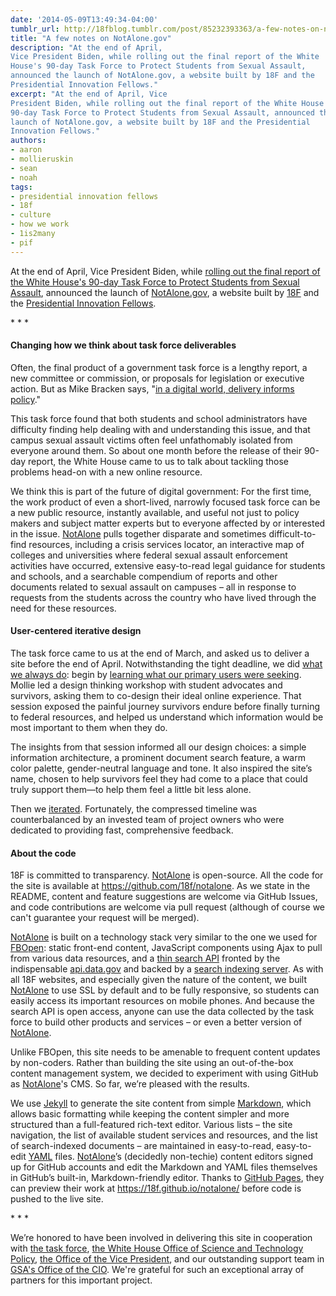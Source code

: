 ```yaml
---
date: '2014-05-09T13:49:34-04:00'
tumblr_url: http://18fblog.tumblr.com/post/85232393363/a-few-notes-on-notalone-gov
title: "A few notes on NotAlone.gov"
description: "At the end of April,
Vice President Biden, while rolling out the final report of the White
House's 90-day Task Force to Protect Students from Sexual Assault,
announced the launch of NotAlone.gov, a website built by 18F and the
Presidential Innovation Fellows."
excerpt: "At the end of April, Vice
President Biden, while rolling out the final report of the White House's
90-day Task Force to Protect Students from Sexual Assault, announced the
launch of NotAlone.gov, a website built by 18F and the Presidential
Innovation Fellows."
authors:
- aaron
- mollieruskin
- sean
- noah
tags:
- presidential innovation fellows
- 18f
- culture
- how we work
- 1is2many
- pif
---
```


At the end of April, Vice President Biden, while [rolling out the final
report of the White House's 90-day Task Force to Protect Students from
Sexual
Assault](https://www.whitehouse.gov/photos-and-video/video/2014/04/29/vice-president-biden-speaks-preventing-campus-sexual-assault),
announced the launch of [NotAlone.gov](https://www.notalone.gov/), a
website built by [18F](https://18f.gsa.gov/) and the [Presidential
Innovation Fellows](https://www.whitehouse.gov/innovationfellows).

\* \* \*

#### Changing how we think about task force deliverables

Often, the final product of a government task force is a lengthy report,
a new committee or commission, or proposals for legislation or executive
action. But as Mike Bracken says, "[in a digital world, delivery informs
policy](http://mikebracken.com/blog/the-strategy-is-delivery-again/)."

This task force found that both students and school administrators have
difficulty finding help dealing with and understanding this issue, and
that campus sexual assault victims often feel unfathomably isolated from
everyone around them. So about one month before the release of their
90-day report, the White House came to us to talk about tackling those
problems head-on with a new online resource.

We think this is part of the future of digital government: For the first
time, the work product of even a short-lived, narrowly focused task
force can be a new public resource, instantly available, and useful not
just to policy makers and subject matter experts but to everyone
affected by or interested in the issue.
[NotAlone](https://www.notalone.gov/) pulls together disparate and
sometimes difficult-to-find resources, including a crisis services
locator, an interactive map of colleges and universities where federal
sexual assault enforcement activities have occurred, extensive
easy-to-read legal guidance for students and schools, and a searchable
compendium of reports and other documents related to sexual assault on
campuses – all in response to requests from the students across the
country who have lived through the need for these resources.

#### User-centered iterative design

The task force came to us at the end of March, and asked us to deliver a
site before the end of April. Notwithstanding the tight deadline, we did
[what we always
do](https://18f.gsa.gov/18f/team/culture/2014/03/19/hello-world-we-are-18f/):
begin by [learning what our primary users were
seeking](https://en.wikipedia.org/wiki/User-centered_design). Mollie led
a design thinking workshop with student advocates and survivors, asking
them to co-design their ideal online experience. That session exposed
the painful journey survivors endure before finally turning to federal
resources, and helped us understand which information would be most
important to them when they do.

The insights from that session informed all our design choices: a simple
information architecture, a prominent document search feature, a warm
color palette, gender-neutral language and tone. It also inspired the
site’s name, chosen to help survivors feel they had come to a place that
could truly support them—to help them feel a little bit less alone.

Then we [iterated](https://en.wikipedia.org/wiki/Iterative_design).
Fortunately, the compressed timeline was counterbalanced by an invested
team of project owners who were dedicated to providing fast,
comprehensive feedback.

#### About the code

18F is committed to transparency. [NotAlone](https://www.notalone.gov/)
is open-source. All the code for the site is available at
<https://github.com/18f/notalone>. As we state in the README, content
and feature suggestions are welcome via GitHub Issues, and code
contributions are welcome via pull request (although of course we can't
guarantee your request will be merged).

[NotAlone](https://www.notalone.gov/) is built on a technology stack
very similar to the one we used for [FBOpen](https://fbopen.gsa.gov/):
static front-end content, JavaScript components using Ajax to pull from
various data resources, and a [thin search
API](https://github.com/18f/beckley) fronted by the indispensable
[api.data.gov](https://api.data.gov/) and backed by a [search indexing
server](http://elasticsearch.org/). As with all 18F websites, and
especially given the nature of the content, we built
[NotAlone](https://www.notalone.gov/) to use SSL by default and to be
fully responsive, so students can easily access its important resources
on mobile phones. And because the search API is open access, anyone can
use the data collected by the task force to build other products and
services – or even a better version of
[NotAlone](https://www.notalone.gov/).

Unlike FBOpen, this site needs to be amenable to frequent content
updates by non-coders. Rather than building the site using an
out-of-the-box content management system, we decided to experiment with
using GitHub as [NotAlone](https://www.notalone.gov/)'s CMS. So far,
we’re pleased with the results.

We use [Jekyll](http://jekyllrb.com/) to generate the site content from
simple
[Markdown](https://help.github.com/articles/github-flavored-markdown),
which allows basic formatting while keeping the content simpler and more
structured than a full-featured rich-text editor. Various lists – the
site navigation, the list of available student services and resources,
and the list of search-indexed documents – are maintained in
easy-to-read, easy-to-edit [YAML](https://en.wikipedia.org/wiki/YAML)
files. [NotAlone](https://www.notalone.gov/)’s (decidedly non-techie)
content editors signed up for GitHub accounts and edit the Markdown and
YAML files themselves in GitHub’s built-in, Markdown-friendly editor.
Thanks to [GitHub Pages](https://pages.github.com/), they can preview
their work at <https://18f.github.io/notalone/> before code is pushed to
the live site.

\* \* \*

We’re honored to have been involved in delivering this site in
cooperation with [the task force](https://www.whitehouse.gov/1is2many/),
[the White House Office of Science and Technology
Policy](https://www.whitehouse.gov/administration/eop/ostp), [the Office
of the Vice
President](https://www.whitehouse.gov/administration/vice-president-biden/),
and our outstanding support team in [GSA's Office of the
CIO](http://www.gsa.gov/portal/category/21404). We're grateful for such
an exceptional array of partners for this important project.
